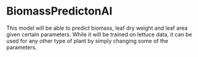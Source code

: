 # BiomassPredictonAI
This model will be able to predict biomass, leaf dry weight and leaf area given certain parameters. While it will be trained on lettuce data, it can be used for any other type of plant by simply changing some of the parameters.

